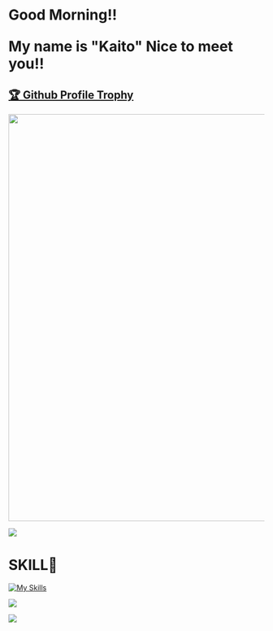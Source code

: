 <h1>Good Morning!! <p> My name is "Kaito" Nice to meet you!!</h1>

<a href="https://github.com/kaito1108/github-profile-trophy"><h2>🏆 Github Profile Trophy</h2></a>
<a href="https://github.com/kaito1108/github-profile-trophy">
  <img width=800 src="https://github-profile-trophy.vercel.app/?username=kaito1108&column=8&theme=gruvbox&no-frame=true"/>
</a>

<div>
  <img src="https://github-readme-stats.vercel.app/api/top-langs/?username=kaito1108&layout=compact" />
</div>

<h1>SKILL💪</h1>

[![My Skills](https://skillicons.dev/icons?i=swift,python,html,css,js,flask,github,firebase,supabase,gcp,vercel,vim)](https://skillicons.dev)

[![](https://github-readme-streak-stats.herokuapp.com/?user=kaito1108&theme=★★★)](https://github-readme-streak-stats.herokuapp.com/?user=kaito1108&theme=★★★)

![](https://media.giphy.com/media/VLqL80oOjQal1a2UUu/giphy.gif)
